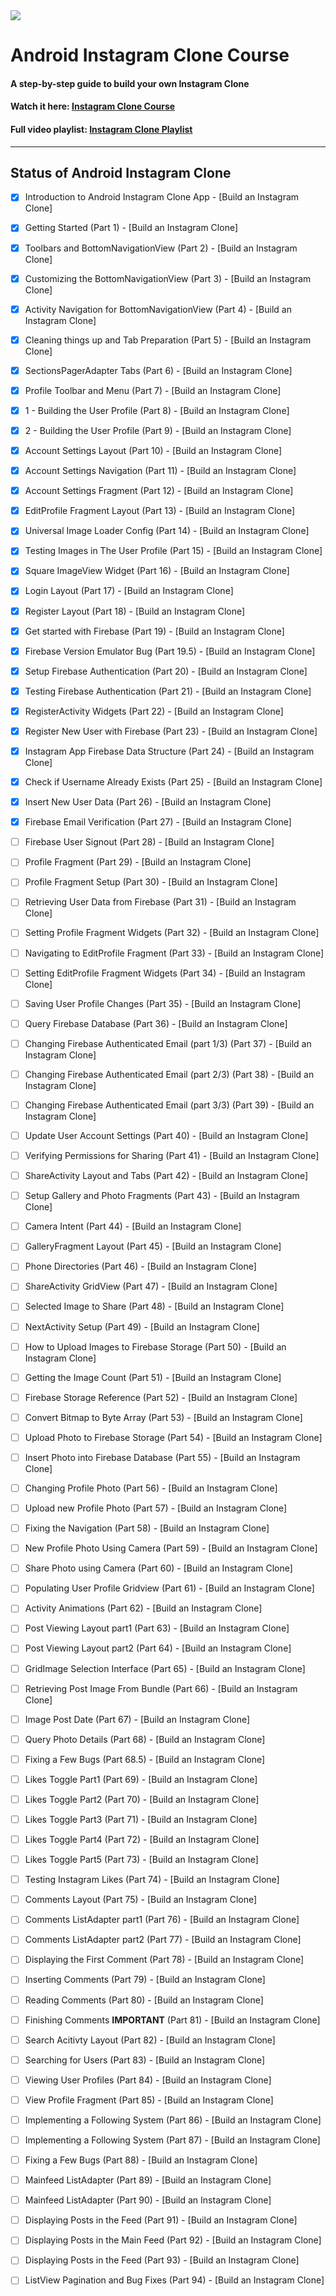 <img class='header-img' src='https://s3.amazonaws.com/codingwithmitch-static-and-media/media/instagram-clone/images/Instagram.png' />

<h1>Android Instagram Clone Course</h1>
<h4>A step-by-step guide to build your own Instagram Clone</h4>
<h4>Watch it here: <a href='https://codingwithmitch.com/courses/instagram-clone/' target='_blank'>Instagram Clone Course</a></h4>
<h4>Full video playlist: <a href='https://www.youtube.com/playlist?list=PLgCYzUzKIBE9XqkckEJJA0I1wVKbUAOdv' target='_blank'>Instagram Clone Playlist</a></h4>
<hr>

## Status of Android Instagram Clone

- [x] Introduction to Android Instagram Clone App - [Build an Instagram Clone]
- [x] Getting Started (Part 1) - [Build an Instagram Clone]
- [x] Toolbars and BottomNavigationView (Part 2) - [Build an Instagram Clone]
- [x] Customizing the BottomNavigationView (Part 3) - [Build an Instagram Clone]
- [X] Activity Navigation for BottomNavigationView (Part 4) - [Build an Instagram Clone]
- [X] Cleaning things up and Tab Preparation (Part 5) - [Build an Instagram Clone]
- [X] SectionsPagerAdapter Tabs (Part 6) - [Build an Instagram Clone]
- [X] Profile Toolbar and Menu (Part 7) - [Build an Instagram Clone]
- [X] 1 - Building the User Profile (Part 8) - [Build an Instagram Clone]
- [x] 2 - Building the User Profile (Part 9) - [Build an Instagram Clone]
- [x] Account Settings Layout (Part 10) - [Build an Instagram Clone]

- [x] Account Settings Navigation (Part 11) - [Build an Instagram Clone]
- [x] Account Settings Fragment (Part 12) - [Build an Instagram Clone]
- [X] EditProfile Fragment Layout (Part 13) - [Build an Instagram Clone]
- [X] Universal Image Loader Config (Part 14) - [Build an Instagram Clone]
- [X] Testing Images in The User Profile (Part 15) - [Build an Instagram Clone]
- [X] Square ImageView Widget (Part 16) - [Build an Instagram Clone]
- [X] Login Layout (Part 17) - [Build an Instagram Clone]
- [x] Register Layout (Part 18) - [Build an Instagram Clone]
- [x] Get started with Firebase (Part 19) - [Build an Instagram Clone]
- [x] Firebase Version Emulator Bug (Part 19.5) - [Build an Instagram Clone]
- [x] Setup Firebase Authentication (Part 20) - [Build an Instagram Clone]

- [X] Testing Firebase Authentication (Part 21) - [Build an Instagram Clone]
- [X] RegisterActivity Widgets (Part 22) - [Build an Instagram Clone]
- [X] Register New User with Firebase (Part 23) - [Build an Instagram Clone]
- [X] Instagram App Firebase Data Structure (Part 24) - [Build an Instagram Clone]
- [X] Check if Username Already Exists (Part 25) - [Build an Instagram Clone]
- [x] Insert New User Data (Part 26) - [Build an Instagram Clone]
- [x] Firebase Email Verification (Part 27) - [Build an Instagram Clone]
- [ ] Firebase User Signout (Part 28) - [Build an Instagram Clone]
- [ ] Profile Fragment (Part 29) - [Build an Instagram Clone]
- [ ] Profile Fragment Setup (Part 30) - [Build an Instagram Clone]

- [ ] Retrieving User Data from Firebase (Part 31) - [Build an Instagram Clone]
- [ ] Setting Profile Fragment Widgets (Part 32) - [Build an Instagram Clone]
- [ ] Navigating to EditProfile Fragment (Part 33) - [Build an Instagram Clone]
- [ ] Setting EditProfile Fragment Widgets (Part 34) - [Build an Instagram Clone]
- [ ] Saving User Profile Changes (Part 35) - [Build an Instagram Clone]
- [ ] Query Firebase Database (Part 36) - [Build an Instagram Clone]
- [ ] Changing Firebase Authenticated Email (part 1/3) (Part 37) - [Build an Instagram Clone]
- [ ] Changing Firebase Authenticated Email (part 2/3) (Part 38) - [Build an Instagram Clone]
- [ ] Changing Firebase Authenticated Email (part 3/3) (Part 39) - [Build an Instagram Clone]
- [ ] Update User Account Settings (Part 40) - [Build an Instagram Clone]

- [ ] Verifying Permissions for Sharing (Part 41) - [Build an Instagram Clone]
- [ ] ShareActivity Layout and Tabs (Part 42) - [Build an Instagram Clone]
- [ ] Setup Gallery and Photo Fragments (Part 43) - [Build an Instagram Clone]
- [ ] Camera Intent (Part 44) - [Build an Instagram Clone]
- [ ] GalleryFragment Layout (Part 45) - [Build an Instagram Clone]
- [ ] Phone Directories (Part 46) - [Build an Instagram Clone]
- [ ] ShareActivity GridView (Part 47) - [Build an Instagram Clone]
- [ ] Selected Image to Share (Part 48) - [Build an Instagram Clone]
- [ ] NextActivity Setup (Part 49) - [Build an Instagram Clone]
- [ ] How to Upload Images to Firebase Storage (Part 50) - [Build an Instagram Clone]

- [ ] Getting the Image Count (Part 51) - [Build an Instagram Clone]
- [ ] Firebase Storage Reference (Part 52) - [Build an Instagram Clone]
- [ ] Convert Bitmap to Byte Array (Part 53) - [Build an Instagram Clone]
- [ ] Upload Photo to Firebase Storage (Part 54) - [Build an Instagram Clone]
- [ ] Insert Photo into Firebase Database (Part 55) - [Build an Instagram Clone]
- [ ] Changing Profile Photo (Part 56) - [Build an Instagram Clone]
- [ ] Upload new Profile Photo (Part 57) - [Build an Instagram Clone]
- [ ] Fixing the Navigation (Part 58) - [Build an Instagram Clone]
- [ ] New Profile Photo Using Camera (Part 59) - [Build an Instagram Clone]
- [ ] Share Photo using Camera (Part 60) - [Build an Instagram Clone]

- [ ] Populating User Profile Gridview (Part 61) - [Build an Instagram Clone]
- [ ] Activity Animations (Part 62) - [Build an Instagram Clone]
- [ ] Post Viewing Layout part1 (Part 63) - [Build an Instagram Clone]
- [ ] Post Viewing Layout part2 (Part 64) - [Build an Instagram Clone]
- [ ] GridImage Selection Interface (Part 65) - [Build an Instagram Clone]
- [ ] Retrieving Post Image From Bundle (Part 66) - [Build an Instagram Clone]
- [ ] Image Post Date (Part 67) - [Build an Instagram Clone]
- [ ] Query Photo Details (Part 68) - [Build an Instagram Clone]
- [ ] Fixing a Few Bugs (Part 68.5) - [Build an Instagram Clone]
- [ ] Likes Toggle Part1 (Part 69) - [Build an Instagram Clone]
- [ ] Likes Toggle Part2 (Part 70) - [Build an Instagram Clone]

- [ ] Likes Toggle Part3 (Part 71) - [Build an Instagram Clone]
- [ ] Likes Toggle Part4 (Part 72) - [Build an Instagram Clone]
- [ ] Likes Toggle Part5 (Part 73) - [Build an Instagram Clone]
- [ ] Testing Instagram Likes (Part 74) - [Build an Instagram Clone]
- [ ] Comments Layout (Part 75) - [Build an Instagram Clone]
- [ ] Comments ListAdapter part1 (Part 76) - [Build an Instagram Clone]
- [ ] Comments ListAdapter part2 (Part 77) - [Build an Instagram Clone]
- [ ] Displaying the First Comment (Part 78) - [Build an Instagram Clone]
- [ ] Inserting Comments (Part 79) - [Build an Instagram Clone]
- [ ] Reading Comments (Part 80) - [Build an Instagram Clone]

- [ ] Finishing Comments **IMPORTANT** (Part 81) - [Build an Instagram Clone]
- [ ] Search Acitivty Layout (Part 82) - [Build an Instagram Clone]
- [ ] Searching for Users (Part 83) - [Build an Instagram Clone]
- [ ] Viewing User Profiles (Part 84) - [Build an Instagram Clone]
- [ ] View Profile Fragment (Part 85) - [Build an Instagram Clone]
- [ ] Implementing a Following System (Part 86) - [Build an Instagram Clone]
- [ ] Implementing a Following System (Part 87) - [Build an Instagram Clone]
- [ ] Fixing a Few Bugs (Part 88) - [Build an Instagram Clone]
- [ ] Mainfeed ListAdapter (Part 89) - [Build an Instagram Clone]
- [ ] Mainfeed ListAdapter (Part 90) - [Build an Instagram Clone]

- [ ] Displaying Posts in the Feed (Part 91) - [Build an Instagram Clone]
- [ ] Displaying Posts in the Main Feed (Part 92) - [Build an Instagram Clone]
- [ ] Displaying Posts in the Feed (Part 93) - [Build an Instagram Clone]
- [ ] ListView Pagination and Bug Fixes (Part 94) - [Build an Instagram Clone]
